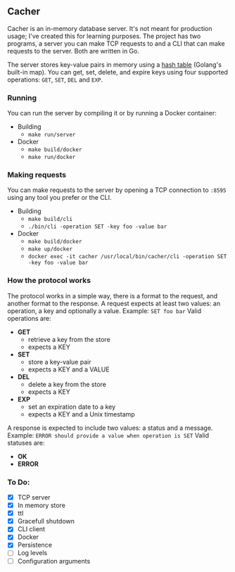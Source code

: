 ## Cacher

Cacher is an in-memory database server. It's not meant for production usage; I've created this for learning purposes. 
The project has two programs, a server you can make TCP requests to and a CLI that can make requests to the server. 
Both are written in Go.

The server stores key-value pairs in memory using a [hash table](https://en.wikipedia.org/wiki/Hash_table) (Golang's built-in map). 
You can get, set, delete, and expire keys using four supported operations: `GET`, `SET`, `DEL` and `EXP`.

### Running

You can run the server by compiling it or by running a Docker container:
  - Building
    - `make run/server`
  - Docker
    - `make build/docker`
    - `make run/docker`

### Making requests

You can make requests to the server by opening a TCP connection to `:8595` using any tool you prefer or the CLI.
  - Building
    - `make build/cli`
    - `./bin/cli -operation SET -key foo -value bar`
  - Docker
    - `make build/docker`
    - `make up/docker`
    - `docker exec -it cacher /usr/local/bin/cacher/cli -operation SET -key foo -value bar`

### How the protocol works

The protocol works in a simple way, there is a format to the request, and another format to the response.
A request expects at least two values: an operation, a key and optionally a value. Example: `SET foo bar`
Valid operations are:
  - **GET**
    - retrieve a key from the store
    - expects a KEY
  - **SET**
    - store a key-value pair
    - expects a KEY and a VALUE
  - **DEL**
    - delete a key from the store
    - expects a KEY
  - **EXP**
    - set an expiration date to a key
    - expects a KEY and a Unix timestamp

A response is expected to include two values: a status and a message. Example: `ERROR should provide a value when operation is SET`
Valid statuses are:
  - **OK**
  - **ERROR**

### To Do:

- [x] TCP server
- [x] In memory store
- [x] ttl
- [x] Gracefull shutdown
- [x] CLI client
- [x] Docker
- [x] Persistence
- [ ] Log levels
- [ ] Configuration arguments
